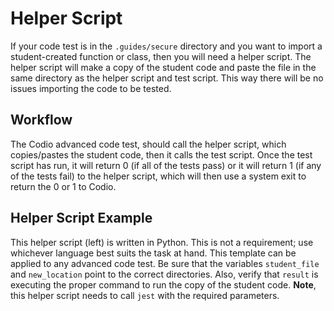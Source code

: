 # Helper Script

If your code test is in the `.guides/secure` directory and you want to import a student-created function or class, then you will need a helper script. The helper script will make a copy of the student code and paste the file in the same directory as the helper script and test script. This way there will be no issues importing the code to be tested.

## Workflow

The Codio advanced code test, should call the helper script, which copies/pastes the student code, then it calls the test script. Once the test script has run, it will return 0 (if all of the tests pass) or it will return 1 (if any of the tests fail) to the helper script, which will then use a system exit to return the 0 or 1 to Codio.

## Helper Script Example

This helper script (left) is written in Python. This is not a requirement; use whichever language best suits the task at hand. This template can be applied to any advanced code test. Be sure that the variables `student_file` and `new_location` point to the correct directories. Also, verify that `result` is executing the proper command to run the copy of the student code. **Note**, this helper script needs to call `jest` with the required parameters.
